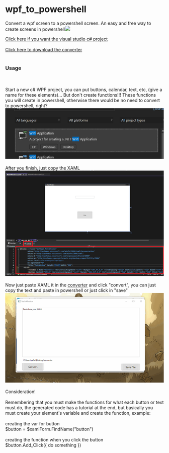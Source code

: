 # wpf_to_powershell
Convert a wpf screen to a powershell screen. An easy and free way to create screens in powershell<img src="https://i.gifer.com/origin/dc/dc9122a4c67ff1272971880b17b21ce3_w200.gif" width=45px>

<a href="https://github.com/rafaelsorgato/wpf_to_powershell/tree/master/Powershell_Screen_Converter">Click here if you want the visual studio c# project<a/>
<br><br>
<a href="https://github.com/rafaelsorgato/wpf_to_powershell/blob/master/Powershell_Screen_Converter.exe">Click here to download the converter</a>
<br><br>
<h3>Usage</h3>
<br><br>
Start a new c# WPF project, you can put buttons, calendar, text, etc, (give a name for these elements)... But don't create functions!!! These functions you will create in powershell, otherwise there would be no need to convert to powershell, right?
<img src="https://github.com/rafaelsorgato/images_videos_of_my_projects/blob/main/images/wpftopowershell1.png">
<br><br>
After you finish, just copy the XAML
<img src="https://github.com/rafaelsorgato/images_videos_of_my_projects/blob/main/images/wpftopowershell2.png">
<br><br>
Now just paste XAML it in the <a href="https://github.com/rafaelsorgato/wpf_to_powershell/blob/master/Powershell_Screen_Converter.exe">converter</a> and click "convert", you can just copy the text and paste in powershell or just click in "save"
<img src="https://github.com/rafaelsorgato/images_videos_of_my_projects/blob/main/videos/wpftopowershell.gif">
<br><br>
<bold>Consideration!</bold>
<br><br>
Remembering that you must make the functions for what each button or text must do, the generated code has a tutorial at the end, but basically you must create your element's variable and create the function, example:
<br><br>
creating the var for button<br>
$button = $xamlForm.FindName("button")
<br><br>
creating the function when you click the button<br>
$button.Add_Click({
  do something
})
